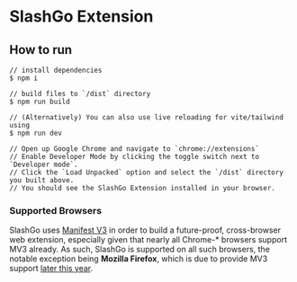 # SlashGo Extension

## How to run

```
// install dependencies
$ npm i

// build files to `/dist` directory
$ npm run build

// (Alternatively) You can also use live reloading for vite/tailwind using
$ npm run dev

// Open up Google Chrome and navigate to `chrome://extensions`
// Enable Developer Mode by clicking the toggle switch next to `Developer mode`.
// Click the `Load Unpacked` option and select the `/dist` directory you built above.
// You should see the SlashGo Extension installed in your browser.
```

### Supported Browsers

SlashGo uses [Manifest V3](https://developer.chrome.com/docs/extensions/mv3/intro/) in order to build a future-proof, cross-browser web extension, especially given that nearly all Chrome-\* browsers support MV3 already. As such, SlashGo is supported on all such browsers, the notable exception being **Mozilla Firefox**, which is due to provide MV3 support [later this year](https://blog.mozilla.org/addons/2022/06/08/manifest-v3-firefox-developer-preview-how-to-get-involved/).
